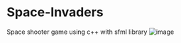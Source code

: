 # Space-Invaders
Space shooter game using c++ with sfml library
![image](https://user-images.githubusercontent.com/109230214/178988857-bbf9ebc9-1f54-454b-8535-9beedbbdb361.png)

